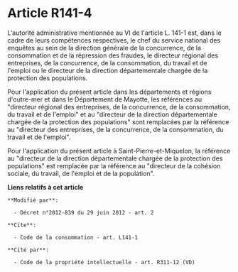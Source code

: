 # Article R141-4

L'autorité administrative mentionnée au VI de l'article L. 141-1 est, dans le cadre de leurs compétences respectives, le chef
du service national des enquêtes au sein de la direction générale de la concurrence, de la consommation et de la répression
des fraudes, le directeur régional des entreprises, de la concurrence, de la consommation, du travail et de l'emploi ou le
directeur de la direction départementale chargée de la protection des populations.

Pour l'application du présent article dans les départements et régions d'outre-mer et dans le Département de Mayotte, les
références au "directeur régional des entreprises, de la concurrence, de la consommation, du travail et de l'emploi" et au
"directeur de la direction départementale chargée de la protection des populations" sont remplacées par la référence au
"directeur des entreprises, de la concurrence, de la consommation, du travail et de l'emploi".

Pour l'application du présent article à Saint-Pierre-et-Miquelon, la référence au "directeur de la direction départementale
chargée de la protection des populations" est remplacée par la référence au "directeur de la cohésion sociale, du travail, de
l'emploi et de la population".

**Liens relatifs à cet article**

	**Modifié par**:

	  - Décret n°2012-839 du 29 juin 2012 - art. 2

	**Cite**:

	  - Code de la consommation - art. L141-1

	**Cité par**:

	  - Code de la propriété intellectuelle - art. R311-12 (VD)
